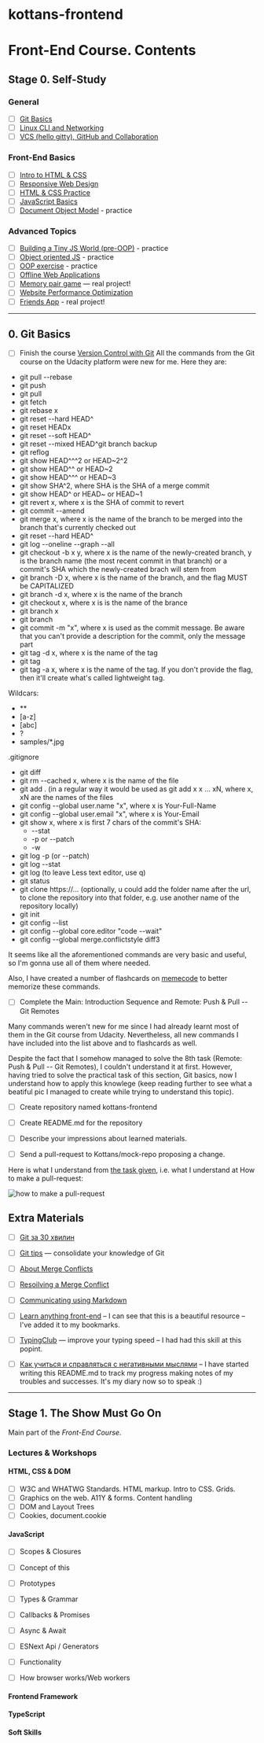 # kottans-frontend

# Front-End Course. Contents

## Stage 0. Self-Study

### General
- [ ] [Git Basics](tasks/git-intro.md)
- [ ] [Linux CLI and Networking](tasks/linux-cli-http.md)
- [ ] [VCS (hello gitty), GitHub and Collaboration](tasks/git-collaboration.md)

### Front-End Basics
- [ ] [Intro to HTML & CSS](tasks/html-css-intro.md)
- [ ] [Responsive Web Design](tasks/html-css-responsive.md)
- [ ] [HTML & CSS Practice](tasks/html-css-popup.md)
- [ ] [JavaScript Basics](tasks/js-basics.md)
- [ ] [Document Object Model](tasks/js-dom.md) - practice

### Advanced Topics
- [ ] [Building a Tiny JS World (pre-OOP)](tasks/js-pre-oop.md) - practice
- [ ] [Object oriented JS](tasks/js-oop.md) - practice
- [ ] [OOP exercise](tasks/js-post-oop.md) - practice
- [ ] [Offline Web Applications](tasks/app-design-offline.md)
- [ ] [Memory pair game](tasks/memory-pair-game.md) — real project!
- [ ] [Website Performance Optimization](tasks/app-design-performance.md)
- [ ] [Friends App](tasks/friends-app.md) - real project!
________________________________________________


## 0. Git Basics

- [ ] Finish the course [Version Control with Git](https://www.udacity.com/course/version-control-with-git--ud123)
All the commands from the Git course on the Udacity platform were new for me. Here they are:
- git pull --rebase
- git push
- git pull
- git fetch
- git rebase x
- git reset --hard HEAD^
- git reset HEADx
- git reset --soft HEAD^
- git reset --mixed HEAD^git branch backup
- git reflog
- git show HEAD^^^2 or HEAD~2^2
- git show HEAD^^ or HEAD~2
- git show HEAD^^^ or HEAD~3
- git show SHA^2, where SHA is the SHA of a merge commit
- git show HEAD^ or HEAD~ or HEAD~1
- git revert x, where x is the SHA of commit to revert
- git commit --amend
- git merge x, where x is the name of the branch to be merged into the branch that's currently checked out
- git reset --hard HEAD^
- git log --oneline --graph --all
- git checkout -b x y, where x is the name of the newly-created branch, y is the branch name (the most recent commit in that branch) or a commit's SHA which the newly-created brach will stem from
- git branch -D x, where x is the name of the branch, and the flag MUST be CAPITALIZED
- git branch -d x, where x is the name of the branch
- git checkout x, where x is is the name of the brance
- git branch x
- git branch
- git commit -m "x", where x is used as the commit message. Be aware that you can't provide a description for the commit, only the message part
- git tag -d x, where x is the name of the tag
- git tag
- git tag -a x, where x is the name of the tag. If you don't provide the flag, then it'll create what's called lightweight tag.

Wildcars:
- **
- [a-z]
- [abc]
- ?
- samples/*.jpg

.gitignore

- git diff
- git rm --cached x, where x is the name of the file
- git add . (in a regular way it would be used as git add x x ... xN, where x, xN are the names of the files
- git config --global user.name "x", where x is Your-Full-Name
- git config --global user.email "x", where x is Your-Email
- git show x, where x is first 7 chars of the commit's SHA:
  - --stat
  - -p or --patch
  - -w
- git log -p (or --patch)
- git log --stat
- git log (to leave Less text editor, use q)
- git status
- git clone https://... (optionally, u could add the folder name after the url, to clone the repository into that folder, e.g. use another name of the repository locally)
- git init
- git config --list
- git config --global core.editor "code --wait"
- git config --global merge.conflictstyle diff3

It seems like all the aforementioned commands are very basic and useful, so I'm gonna use all of them where needed.

Also, I have created a number of flashcards on [memecode](https://www.memcode.com/courses/3389) to better memorize these commands.



- [ ] Complete the Main: Introduction Sequence and Remote: Push & Pull -- Git Remotes

Many commands weren't new for me since I had already learnt most of them in the Git course from Udacity. Nevertheless, all new commands I have included into the list above and to flashcards as well.

Despite the fact that I somehow managed to solve the 8th task (Remote: Push & Pull -- Git Remotes), I couldn't understand it at first. However, having tried to solve the practical task of this section, Git basics, now I understand how to apply this knowlege (keep reading further to see what a beatiful pic I managed to create while trying to understand this topic).


- [ ] Create repository named kottans-frontend

- [ ] Create README.md for the repository

- [ ] Describe your impressions about learned materials.

- [ ] Send a pull-request to Kottans/mock-repo proposing a change.

Here is what I understand from [the task given](https://github.com/kottans/frontend/blob/master/tasks/git-intro.md), i.e. what I understand at How to make a pull-request:

![how to make a pull-request](https://clip2net.com/clip/m0/33c0a-clip-191kb.jpg?nocache=1)

## Extra Materials

- [ ] [Git за 30 хвилин](https://codeguida.com/post/453)

- [ ] [Git tips](http://sixrevisions.com/web-development/git-tips/) — consolidate your knowledge of Git

- [ ] [About Merge Conflicts](https://docs.github.com/en/free-pro-team@latest/github/collaborating-with-issues-and-pull-requests/about-merge-conflicts)

- [ ] [Resoilving a Merge Conflict](https://docs.github.com/en/free-pro-team@latest/github/collaborating-with-issues-and-pull-requests/resolving-a-merge-conflict-using-the-command-line)

- [ ] [Communicating using Markdown](https://lab.github.com/githubtraining/communicating-using-markdown)

- [ ] [Learn anything front-end](https://learn-anything.xyz/web-development/front-end) – I can see that this is a beautiful resource – I've added it to my bookmarks.

- [ ] [TypingClub](https://www.typingclub.com/) — improve your typing speed – I had had this skill at this popint.

- [ ] [Как учиться и справляться с негативными мыслями](https://guides.hexlet.io/learning/) – I have started writing this README.md to track my progress making notes of my troubles and successes. It's my diary now so to speak :)




_________________________________________________________________________

## Stage 1. The Show Must Go On

Main part of the _Front-End Course_.

### Lectures & Workshops

#### HTML, CSS & DOM

- [ ] W3C and WHATWG Standards. HTML markup. Intro to CSS. Grids.
- [ ] Graphics on the web. А11Y & forms. Content handling
- [ ] DOM and Layout Trees
- [ ] Cookies, document.cookie

#### JavaScript

- [ ] Scopes & Closures
- [ ] Concept of this
- [ ] Prototypes
- [ ] Types & Grammar
- [ ] Callbacks & Promises
- [ ] Async & Await
- [ ] ESNext Api / Generators
- [ ] Functionality
- [ ] How browser works/Web workers


#### Frontend Framework

#### TypeScript

#### Soft Skills


